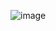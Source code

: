 ![image](https://user-images.githubusercontent.com/100886885/200747216-95e1ca25-c7d7-4544-8e34-8a7afc7ca1b9.png)
